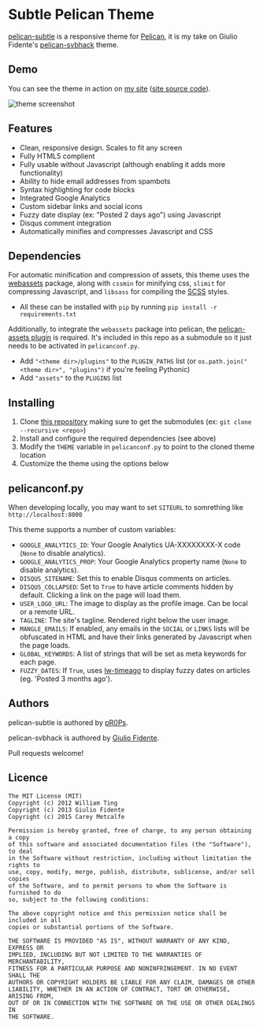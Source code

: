 Subtle Pelican Theme
====================

[pelican-subtle](https://github.com/pR0Ps/pelican-subtle) is a responsive theme for [Pelican](http://getpelican.com), it is my take on Giulio Fidente's [pelican-svbhack](https://github.com/giulivo/pelican-svbhack) theme.

## Demo

You can see the theme in action on [my site](http://cmetcalfe.ca/) ([site source code](https://github.com/pR0Ps/website)).

![theme screenshot](https://github.com/pR0Ps/pelican-subtle/raw/master/screenshot.png)

## Features

- Clean, responsive design. Scales to fit any screen
- Fully HTML5 complient
- Fully usable without Javascript (although enabling it adds more functionality)
- Ability to hide email addresses from spambots
- Syntax highlighting for code blocks
- Integrated Google Analytics
- Custom sidebar links and social icons
- Fuzzy date display (ex: "Posted 2 days ago") using Javascript
- Disqus comment integration
- Automatically minifies and compresses Javascript and CSS

## Dependencies

For automatic minification and compression of assets, this theme uses the
[webassets](https://webassets.readthedocs.org/) package, along with `cssmin` for
minifying css, `slimit` for compressing Javascript, and `libsass` for
compiling the [SCSS](http://www.sass-lang.com) styles.

- All these can be installed with `pip` by running `pip install -r requirements.txt`

Additionally, to integrate the `webassets` package into pelican, the [pelican-assets plugin](https://github.com/pR0Ps/pelican-assets)
is required. It's included in this repo as a submodule so it just needs to be
activated in `pelicanconf.py`.

- Add `"<theme dir>/plugins"` to the `PLUGIN_PATHS` list (or `os.path.join("<theme dir>", "plugins")` if you're feeling Pythonic)
- Add `"assets"` to the `PLUGINS` list

## Installing

1. Clone [this repository](https://github.com/pR0Ps/pelican-subtle) making sure to get the submodules (ex: `git clone --recursive <repo>`)
2. Install and configure the required dependencies (see above)
3. Modify the `THEME` variable in `pelicanconf.py` to point to the cloned theme location
4. Customize the theme using the options below

## pelicanconf.py

When developing locally, you may want to set `SITEURL` to somrething like `http://localhost:8000`

This theme supports a number of custom variables:

- `GOOGLE_ANALYTICS_ID`: Your Google Analytics UA-XXXXXXXX-X code (`None` to disable analytics).
- `GOOGLE_ANALYTICS_PROP`: Your Google Analytics property name (`None` to disable analytics).
- `DISQUS_SITENAME`: Set this to enable Disqus comments on articles.
- `DISQUS_COLLAPSED`: Set to `True` to have article comments hidden by default. Clicking a link on the page will load them.
- `USER_LOGO_URL`: The image to display as the profile image. Can be local or a remote URL.
- `TAGLINE`: The site's tagline. Rendered right below the user image.
- `MANGLE_EMAILS`: If enabled, any emails in the `SOCIAL` or `LINKS` lists will be obfuscated in HTML and have their links generated by Javascript when the page loads.
- `GLOBAL_KEYWORDS`: A list of strings that will be set as meta keywords for each page.
- `FUZZY_DATES`: If `True`, uses [lw-timeago](https://github.com/pR0Ps/lw-timeago) to display fuzzy dates on articles (eg. 'Posted 3 months ago').

## Authors

pelican-subtle is authored by [pR0Ps](https://github.com/pR0Ps).

pelican-svbhack is authored by [Giulio Fidente](https://github.com/giulivo).

Pull requests welcome!

## Licence
```
The MIT License (MIT)
Copyright (c) 2012 William Ting
Copyright (c) 2013 Giulio Fidente
Copyright (c) 2015 Carey Metcalfe

Permission is hereby granted, free of charge, to any person obtaining a copy
of this software and associated documentation files (the "Software"), to deal
in the Software without restriction, including without limitation the rights to
use, copy, modify, merge, publish, distribute, sublicense, and/or sell copies
of the Software, and to permit persons to whom the Software is furnished to do
so, subject to the following conditions:

The above copyright notice and this permission notice shall be included in all
copies or substantial portions of the Software.

THE SOFTWARE IS PROVIDED "AS IS", WITHOUT WARRANTY OF ANY KIND, EXPRESS OR
IMPLIED, INCLUDING BUT NOT LIMITED TO THE WARRANTIES OF MERCHANTABILITY,
FITNESS FOR A PARTICULAR PURPOSE AND NONINFRINGEMENT. IN NO EVENT SHALL THE
AUTHORS OR COPYRIGHT HOLDERS BE LIABLE FOR ANY CLAIM, DAMAGES OR OTHER
LIABILITY, WHETHER IN AN ACTION OF CONTRACT, TORT OR OTHERWISE, ARISING FROM,
OUT OF OR IN CONNECTION WITH THE SOFTWARE OR THE USE OR OTHER DEALINGS IN
THE SOFTWARE.
```
